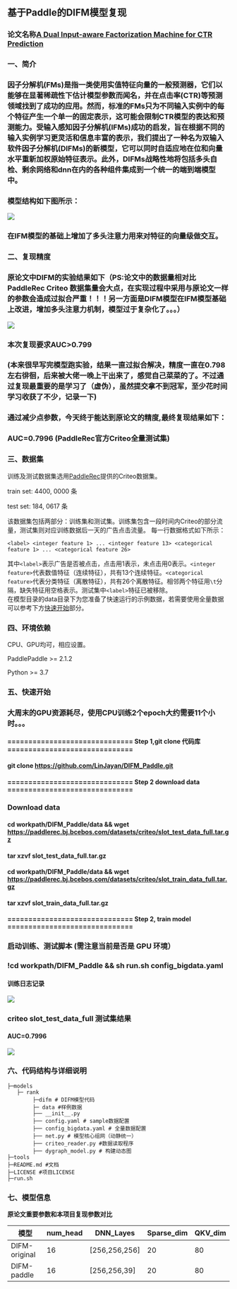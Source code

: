 ## **基于Paddle的DIFM模型复现**
### **论文名称**<a href="https://www.ijcai.org/Proceedings/2020/0434.pdf">A Dual Input-aware Factorization Machine for CTR Prediction</a>

### **一、简介**
### 因子分解机(FMs)是指一类使用实值特征向量的一般预测器，它们以能够在显著稀疏性下估计模型参数而闻名，并在点击率(CTR)等预测领域找到了成功的应用。然而，标准的FMs只为不同输入实例中的每个特征产生一个单一的固定表示，这可能会限制CTR模型的表达和预测能力。受输入感知因子分解机(IFMs)成功的启发，旨在根据不同的输入实例学习更灵活和信息丰富的表示，我们提出了一种名为双输入软件因子分解机(DIFMs)的新模型，它可以同时自适应地在位和向量水平重新加权原始特征表示。此外，DIFMs战略性地将包括多头自检、剩余网络和dnn在内的各种组件集成到一个统一的端到端模型中。
### 模型结构如下图所示：
![](https://ai-studio-static-online.cdn.bcebos.com/ccf9a4714a3e47f4b40faf6f3a7ea2e05f1abe7109164c10ab34c18334689455)
### 在IFM模型的基础上增加了多头注意力用来对特征的向量级做交互。

### **二、复现精度**
### 原论文中DIFM的实验结果如下（PS:论文中的数据量相对比PaddleRec Criteo 数据集量会大点，在实现过程中采用与原论文一样的参数会造成过拟合严重！！！另一方面是DIFM模型在IFM模型基础上改进，增加多头注意力机制，模型过于复杂化了。。。）
![](https://ai-studio-static-online.cdn.bcebos.com/310f3e4992da4c38a79e301f7b747b63b825d02054eb4e5db9a74cc6d3da35e2)
### 本次复现要求AUC>0.799
### (本来很早写完模型跑实验，结果一直过拟合解决，精度一直在0.798左右徘徊，后来被大佬一晚上干出来了，感觉自己菜菜的了。不过通过复现最重要的是学习了（虚伪），虽然提交拿不到冠军，至少花时间学习收获了不少，记录一下)

### **通过减少点参数，今天终于能达到原论文的精度,最终复现结果如下：**
### **AUC=0.7996 (PaddleRec官方Criteo全量测试集)**

### **三、数据集**
训练及测试数据集选用[PaddleRec](https://github.com/PaddlePaddle/PaddleRec/blob/release/2.1.0/datasets/criteo/run.sh)提供的Criteo数据集。

train set: 4400, 0000 条

test set: 184, 0617 条

该数据集包括两部分：训练集和测试集。训练集包含一段时间内Criteo的部分流量，测试集则对应训练数据后一天的广告点击流量。
每一行数据格式如下所示：
```
<label> <integer feature 1> ... <integer feature 13> <categorical feature 1> ... <categorical feature 26>
```
其中```<label>```表示广告是否被点击，点击用1表示，未点击用0表示。```<integer feature>```代表数值特征（连续特征），共有13个连续特征。```<categorical feature>```代表分类特征（离散特征），共有26个离散特征。相邻两个特征用```\t```分隔，缺失特征用空格表示。测试集中```<label>```特征已被移除。  
在模型目录的data目录下为您准备了快速运行的示例数据，若需要使用全量数据可以参考下方[快速开始](#快速开始)部分。

### **四、环境依赖**
CPU、GPU均可，相应设置。

PaddlePaddle >= 2.1.2

Python >= 3.7

### **五、快速开始**
### 大周末的GPU资源耗尽，使用CPU训练2个epoch大约需要11个小时。。。
#### ============================== Step 1,git clone 代码库 ==============================
#### git clone https://github.com/LinJayan/DIFM_Paddle.git

#### ============================== Step 2 download data ==============================
### Download  data
#### cd workpath/DIFM_Paddle/data && wget https://paddlerec.bj.bcebos.com/datasets/criteo/slot_test_data_full.tar.gz
#### tar xzvf slot_test_data_full.tar.gz
    
#### cd workpath/DIFM_Paddle/data && wget https://paddlerec.bj.bcebos.com/datasets/criteo/slot_train_data_full.tar.gz
#### tar xzvf slot_train_data_full.tar.gz

#### ============================== Step 2, train model ==============================
### 启动训练、测试脚本 (需注意当前是否是 GPU 环境）
### !cd workpath/DIFM_Paddle && sh run.sh config_bigdata.yaml

#### 训练日志记录
![](https://ai-studio-static-online.cdn.bcebos.com/a568bd21ca624ff4ba6049bf4ec03cd6520eefab20d64bdc921cc3c31fb28937)

### criteo slot_test_data_full 测试集结果
#### **AUC**=0.7996
![](https://ai-studio-static-online.cdn.bcebos.com/1f54fd58299746dfb5066bec13c6c5004b5325bfa85b4aea9bb847fe8f9aabf7)

### **六、代码结构与详细说明**
```
├─models
   ├─ rank
        ├─difm # DIFM模型代码
        ├─ data #样例数据
        ├── __init__.py
        ├── config.yaml # sample数据配置
        ├── config_bigdata.yaml # 全量数据配置
        ├── net.py # 模型核心组网（动静统一）
        ├── criteo_reader.py #数据读取程序
        ├── dygraph_model.py # 构建动态图
├─tools
├─README.md #文档
├─LICENSE #项目LICENSE
├─run.sh
```

### **七、模型信息**




**原论文重要参数和本项目复现参数对比**

|模型 | num_head | DNN_Layes |Sparse_dim |QKV_dim |
| -------- | -------- | -------- | -------- | -------- |
| DIFM-original | 16 | [256,256,256] |20 |80 |
| DIFM-paddle | 16 | [256,256,39] |20 |80 |
